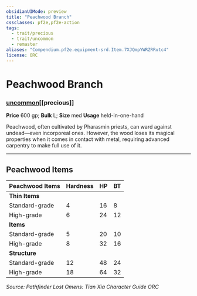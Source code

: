 ```yaml
---
obsidianUIMode: preview
title: "Peachwood Branch"
cssclasses: pf2e,pf2e-action
tags:
  - trait/precious
  - trait/uncommon
  - remaster
aliases: "Compendium.pf2e.equipment-srd.Item.7XJQmpYWRZRRutc4"
license: ORC
---
```

# Peachwood Branch

### [uncommon](uncommon.md "Uncommon Rarity Trait")[[precious]]


**Price** 600 gp; 
**Bulk** L; **Size** med
**Usage** held-in-one-hand

Peachwood, often cultivated by Pharasmin priests, can ward against undead—even incorporeal ones. However, the wood loses its magical properties when it comes in contact with metal, requiring advanced carpentry to make full use of it.

* * *

## Peachwood Items

  

| Peachwood Items | Hardness | HP | BT |
| --- | --- | --- | --- |
| **Thin Items** |  |  |  |
| Standard-grade | 4 | 16 | 8 |
| High-grade | 6 | 24 | 12 |
| **Items** |  |  |  |
| Standard-grade | 5 | 20 | 10 |
| High-grade | 8 | 32 | 16 |
| **Structure** |  |  |  |
| Standard-grade | 12 | 48 | 24 |
| High-grade | 18 | 64 | 32 |

*Source: Pathfinder Lost Omens: Tian Xia Character Guide*
*ORC*